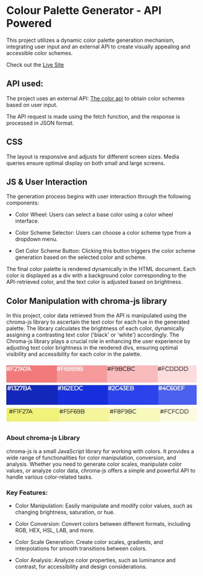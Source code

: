 # Colour Palette Generator - API Powered
This project utilizes a dynamic color palette generation mechanism, integrating user input and an external API to create visually appealing and accessible color schemes.

Check out the [Live Site](https://silviasaverino.github.io/Colour-Palette-Generator--API-Powered-/)

## API used:
The project uses an external API: [The color api](https://www.thecolorapi.com/docs#schemes) to obtain color schemes based on user input.

The API request is made using the fetch function, and the response is processed in JSON format.

## CSS
The layout is responsive and adjusts for different screen sizes. Media queries ensure optimal display on both small and large screens.

## JS & User Interaction
The generation process begins with user interaction through the following components:

- Color Wheel: Users can 
select a base color using a color wheel interface.

- Color Scheme Selector: 
Users can choose a color scheme type from a dropdown menu.

- Get Color Scheme Button: 
Clicking this button triggers the color scheme generation based on the selected color and scheme.

The final color palette is rendered dynamically in the HTML document. Each color is displayed as a div with a background color corresponding to the API-retrieved color, and the text color is adjusted based on brightness.

## Color Manipulation with chroma-js library
In this project, color data retrieved from the API is manipulated using the chroma-js library to ascertain the text color for each hue in the generated palette. The library calculates the brightness of each color, dynamically assigning a contrasting text color ('black' or 'white') accordingly. The Chroma-js library plays a crucial role in enhancing the user experience by adjusting text color brightness in the rendered divs, ensuring optimal visibility and accessibility for each color in the palette.

![screenshot of chroma-js results](./assets/images/chroma-js.jpg)

### About chroma-js Library
chroma-js is a small JavaScript library for working with colors. It provides a wide range of functionalities for color manipulation, conversion, and analysis. Whether you need to generate color scales, manipulate color values, or analyze color data, chroma-js offers a simple and powerful API to handle various color-related tasks.

### Key Features:
- Color Manipulation: 
Easily manipulate and modify color values, such as changing brightness, saturation, or hue.

- Color Conversion: 
Convert colors between different formats, including RGB, HEX, HSL, LAB, and more.

- Color Scale Generation: 
Create color scales, gradients, and interpolations for smooth transitions between colors.

- Color Analysis: 
Analyze color properties, such as luminance and contrast, for accessibility and design considerations.
